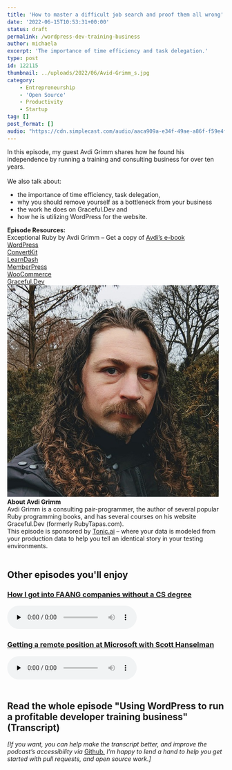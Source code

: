 ```yaml
---
title: 'How to master a difficult job search and proof them all wrong'
date: '2022-06-15T10:53:31+00:00'
status: draft
permalink: /wordpress-dev-training-business
author: michaela
excerpt: 'The importance of time efficiency and task delegation.'
type: post
id: 122115
thumbnail: ../uploads/2022/06/Avid-Grimm_s.jpg
category:
    - Entrepreneurship
    - 'Open Source'
    - Productivity
    - Startup
tag: []
post_format: []
audio: "https://cdn.simplecast.com/audio/aaca909a-e34f-49ae-a86f-f59e4fa807f0/episodes/2e4ccaa8-a370-4fd3-b676-8df74ac4bb34/audio/aa0a552b-2390-4064-b0ce-f35e3227ade0/default_tc.mp3"
---
```


<div class="episode-about">
In this episode, my guest Avdi Grimm shares how he found his independence by running a training and consulting business for over ten years.
<br/> <br/>We also talk about:
<ul>
<li> the importance of time efficiency, task delegation,</li>
<li> why you should remove yourself as a bottleneck from your business</li>
<li> the work he does on Graceful.Dev and</li>
<li> how he is utilizing WordPress for the website.</li>

</ul>
</div>
<div class=" episode-links">
<b>Episode Resources:</b><br/>
Exceptional Ruby by Avdi Grimm – Get a copy of <a href="https://store.avdi.codes/l/NWtnk">Avdi’s e-book</a><br/>
<a href="https://wordpress.org/download/">WordPress</a><br/>
<a href="https://convertkit.com/">ConvertKit</a><br/>
<a href="http://learndash.com">LearnDash</a><br/>
<a href="https://memberpress.com/">MemberPress</a><br/>
<a href="https://woocommerce.com/">WooCommerce</a><br/>
<a href="https://graceful.dev/">Graceful.Dev</a><br/>

</div>

<div class="row pt-2 align-items-center">
<div class="col-4 guest-picture">
<img src="../uploads/2022/06/Avid-Grimm_s.jpg" alt="Picture of Avdi Grimm"/>
</div>
<div class="col-8 guest-about">
<b>About Avdi Grimm</b><br/>
Avdi Grimm is a consulting pair-programmer, the author of several popular Ruby programming books, and has several courses on his website Graceful.Dev (formerly RubyTapas.com).
</div>
</div>

<div class="sponsorship">
This episode is sponsored by <a href="https://www.tonic.ai/?ref=se-unlocked">Tonic.ai</a> – where your data is modeled from your production data to help you tell an identical story in your testing environments.
</div> 
<br/>
<div>
  <h2>Other episodes you'll enjoy</h2>
    <div class="row-md-6">
      <div class="row g-0 border rounded overflow-hidden flex-md-row mb-4 shadow-sm h-md-250 position-relative">
          <div class="col p-4 d-flex flex-column position-static">
            <h3 class="mb-0"><a href="https://software-engineering-unlocked.com/faang-job-without-cs-degree/">How I got into FAANG companies without a CS degree</a></h3>
  <audio controls preload="none">
                <source src="https://cdn.simplecast.com/audio/aaca909a-e34f-49ae-a86f-f59e4fa807f0/episodes/2ec3af9e-9a17-4ccd-95df-0e9b1a03ecc6/audio/66ec2bf9-b1d0-4ae3-868e-9017bb8cc4ee/default_tc.mp3" />
              </audio>
          </div>
        </div>
      </div>
    <div class="row-md-6">
      <div class="row g-0 border rounded overflow-hidden flex-md-row mb-4 shadow-sm h-md-250 position-relative">
          <div class="col p-4 d-flex flex-column position-static">
            <h3 class="mb-0"><a href="https://software-engineering-unlocked.com/episode-2-scott-hanselman/">Getting a remote position at Microsoft with Scott Hanselman</a></h3>
  <audio controls preload="none">
                <source src="https://cdn.simplecast.com/audio/aaca90/aaca909a-e34f-49ae-a86f-f59e4fa807f0/b94c57a5-9afe-4853-be2f-b4d147fb62bf/scott_episode2_ready_tc.mp3" />
              </audio>
          </div>
        </div>
      </div>
</div>
<br/>

## Read the whole episode "Using WordPress to run a profitable developer training business" (Transcript)

_\[If you want, you can help make the transcript better, and improve the podcast’s accessibility via_ [Github](https://github.com/mgreiler/se-unlocked/tree/master/Transcripts)_[.](https://github.com/mgreiler/se-unlocked/tree/master/Transcripts) I’m happy to lend a hand to help you get started with pull requests, and open source work.\]_

